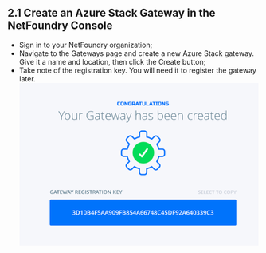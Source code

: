 ## 2.1 Create an Azure Stack Gateway in the NetFoundry Console
* Sign in to your NetFoundry organization;
* Navigate to the Gateways page and create a new Azure Stack gateway. Give it a name and location, then click the Create button;
* Take note of the registration key. You will need it to register the gateway later.
![image](../images/AzureStack01.png)